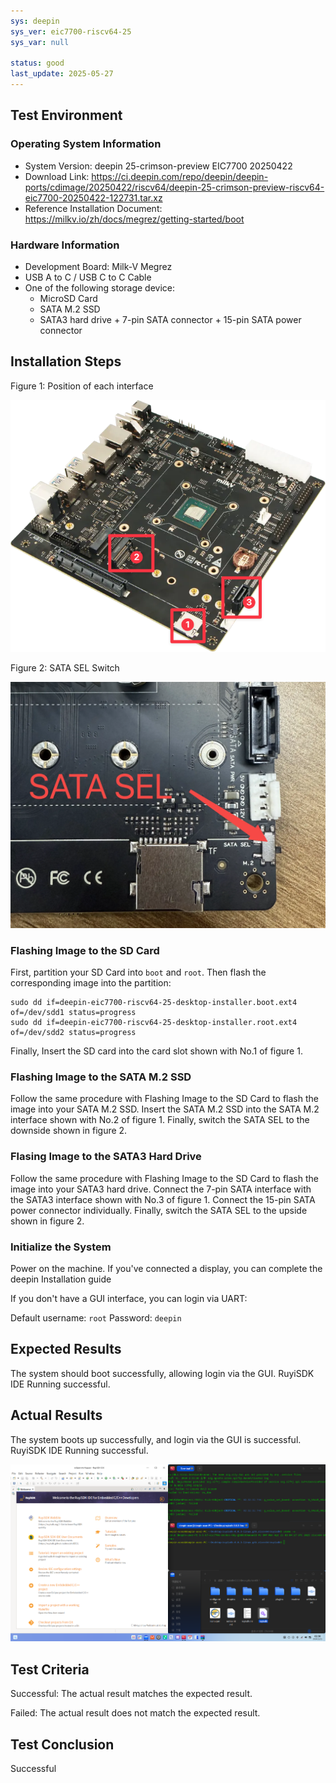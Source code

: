 ```yaml
---
sys: deepin
sys_ver: eic7700-riscv64-25
sys_var: null

status: good
last_update: 2025-05-27
---
```


## Test Environment

### Operating System Information

- System Version: deepin 25-crimson-preview EIC7700 20250422
- Download Link: https://ci.deepin.com/repo/deepin/deepin-ports/cdimage/20250422/riscv64/deepin-25-crimson-preview-riscv64-eic7700-20250422-122731.tar.xz
- Reference Installation Document: https://milkv.io/zh/docs/megrez/getting-started/boot

### Hardware Information

- Development Board: Milk-V Megrez
- USB A to C / USB C to C Cable
- One of the following storage device:
  - MicroSD Card
  - SATA M.2 SSD
  - SATA3 hard drive + 7-pin SATA connector + 15-pin SATA power connector

## Installation Steps

Figure 1: Position of each interface

![Megrez View](megrez-view.png)

Figure 2: SATA SEL Switch

![Megrez SATA SEL](megrez-sata-sel.png)

### Flashing Image to the SD Card

First, partition your SD Card into `boot` and `root`. Then flash the corresponding image into the partition:

``` shell
sudo dd if=deepin-eic7700-riscv64-25-desktop-installer.boot.ext4 of=/dev/sdd1 status=progress
sudo dd if=deepin-eic7700-riscv64-25-desktop-installer.root.ext4 of=/dev/sdd2 status=progress
```

Finally, Insert the SD card into the card slot shown with No.1 of figure 1.

### Flashing Image to the SATA M.2 SSD

Follow the same procedure with Flashing Image to the SD Card to flash the image into your SATA M.2 SSD. Insert the SATA M.2 SSD into the SATA M.2 interface shown with No.2 of figure 1. Finally, switch the SATA SEL to the downside shown in figure 2.

### Flasing Image to the SATA3 Hard Drive

Follow the same procedure with Flashing Image to the SD Card to flash the image into your SATA3 hard drive. Connect the 7-pin SATA interface with the SATA3 interface shown with No.3 of figure 1. Connect the 15-pin SATA power connector individually. Finally, switch the SATA SEL to the upside shown in figure 2.

### Initialize the System

Power on the machine. If you've connected a display, you can complete the deepin Installation guide

If you don't have a GUI interface, you can login via UART:

Default username: `root`
Password: `deepin`

## Expected Results

The system should boot successfully, allowing login via the GUI. RuyiSDK IDE Running successful.

## Actual Results

The system boots up successfully, and login via the GUI is successful. RuyiSDK IDE Running successful.

![screenshot](./screenshot.png)

## Test Criteria

Successful: The actual result matches the expected result.

Failed: The actual result does not match the expected result.

## Test Conclusion

Successful

